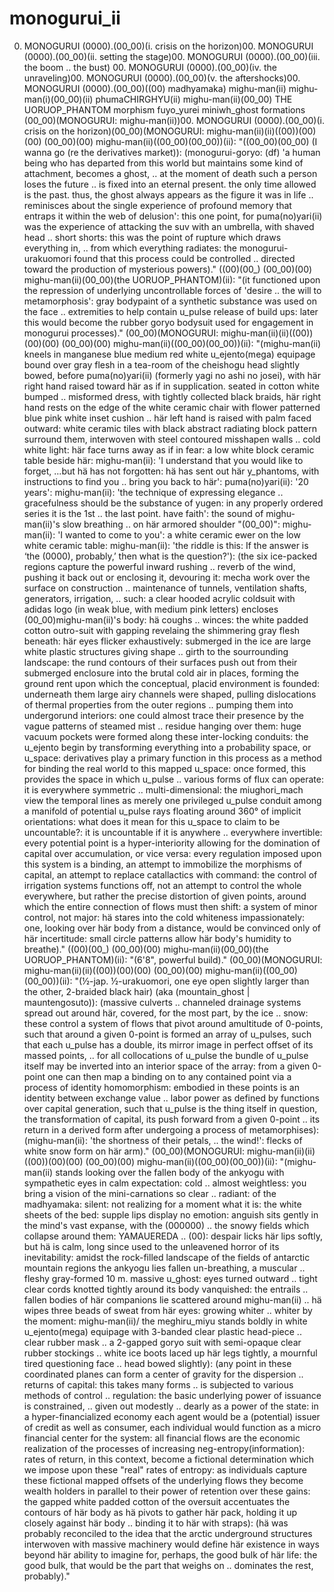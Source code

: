 # monogurui_ii
00. MONOGURUI (0000).(00_00)(i. crisis on the horizon)00. MONOGURUI (0000).(00_00)(ii. setting the stage)00. MONOGURUI (0000).(00_00)(iii. the boom .. the bust) 00. MONOGURUI (0000).(00_00)(iv. the unraveling)00. MONOGURUI (0000).(00_00)(v. the aftershocks)00. MONOGURUI (0000).(00_00)((00) madhyamaka) mighu-man(ii) mighu-man(i)(00_00)(ii) phumaCHIRGHYU(ii) mighu-man(ii)(00_00) THE UORUOP_PHANTOM morphism fuyo_yurei miniwh_ghost formations (00_00)(MONOGURUI: mighu-man(ii))00. MONOGURUI (0000).(00_00)(i. crisis on the horizon)(00_00)(MONOGURUI: mighu-man(ii)(ii)((00))(00)(00) (00_00)(00) mighu-man(ii)((00_00)(00_00))(ii): "((00_00)(00_00) (I wanna go (re the derivatives market)): (monogurui-goryo: (df) 'a human being who has departed from this world but maintains some kind of attachment, becomes a ghost, .. at the moment of death such a person loses the future .. is fixed into an eternal present. the only time allowed is the past. thus, the ghost always appears as the figure it was in life .. reminisces about the single experience of profound memory that entraps it within the web of delusion': this one point, for puma(no)yari(ii) was the experience of attacking the suv with an umbrella, with shaved head .. short shorts: this was the point of rupture which draws everything in, .. from which everything radiates: the monogurui-urakuomori found that this process could be controlled .. directed toward the production of mysterious powers)." ((00)(00_) (00_00)(00) mighu-man(ii)(00_00)(the UORUOP_PHANTOM)(ii): "(it functioned upon the repression of underlying uncontrollable forces of 'desire .. the will to metamorphosis': gray bodypaint of a synthetic substance was used on the face .. extremities to help contain u_pulse release of build ups: later this would become the rubber goryo bodysuit used for engagement in monogurui processes)." (00_00)(MONOGURUI: mighu-man(ii)(ii)((00))(00)(00) (00_00)(00) mighu-man(ii)((00_00)(00_00))(ii): "(mighu-man(ii) kneels in manganese blue medium red white u_ejento(mega) equipage bound over gray flesh in a tea-room of the cheishogu head slightly bowed, before puma(no)yari(ii) (formerly yagi no ashi no josei), with här right hand raised toward här as if in supplication. seated in cotton white bumped .. misformed dress, with tightly collected black braids, här right hand rests on the edge of the white ceramic chair with flower patterned blue pink white inset cushion .. här left hand is raised with palm faced outward: white ceramic tiles with black abstract radiating block pattern surround them, interwoven with steel contoured misshapen walls .. cold white light: här face turns away as if in fear: a low white block ceramic table beside här: mighu-man(ii): 'I understand that you would like to forget, ...but hä has not forgotten: hä has sent out här y_phantoms, with instructions to find you .. bring you back to här': puma(no)yari(ii): '20 years': mighu-man(ii): 'the technique of expressing elegance .. gracefulness should be the substance of yugen: in any properly ordered series it is the 1st .. the last point. have faith': the sound of mighu-man(ii)'s slow breathing .. on här armored shoulder "(00_00)": mighu-man(ii): 'I wanted to come to you': a white ceramic ewer on the low white ceramic table: mighu-man(ii): 'the riddle is this: If the answer is ‘the (0000), probably,’ then what is the question?'): (the six ice-packed regions capture the powerful inward rushing .. reverb of the wind, pushing it back out or enclosing it, devouring it: mecha work over the surface on construction .. maintenance of tunnels, ventilation shafts, generators, irrigation, .. such: a clear hooded acrylic coldsuit with adidas logo (in weak blue, with medium pink letters) encloses (00_00)mighu-man(ii)'s body: hä coughs .. winces: the white padded cotton outro-suit with gapping revelaing the shimmering gray flesh beneath: här eyes flicker exhaustively: submerged in the ice are large white plastic structures giving shape .. girth to the sourrounding landscape: the rund contours of their surfaces push out from their submerged enclosure into the brutal cold air in places, forming the ground rent upon which the conceptual, placid environment is founded: underneath them large airy channels were shaped, pulling dislocations of thermal properties from the outer regions .. pumping them into undergorund interiors: one could almost trace their presence by the vague patterns of steamed mist .. residue hanging over them: huge vacuum pockets were formed along these inter-locking conduits: the u_ejento begin by transforming everything into a probability space, or u_space: derivatives play a primary function in this process as a method for binding the real world to this mapped u_space: once formed, this provides the space in which u_pulse .. various forms of flux can operate: it is everywhere symmetric .. multi-dimensional: the miughori_mach view the temporal lines as merely one privileged u_pulse conduit among a manifold of potential u_pulse rays floating around 360° of implicit orientations: what does it mean for this u_space to claim to be uncountable?: it is uncountable if it is anywhere .. everywhere invertible: every potential point is a hyper-interiority allowing for the domination of capital over accumulation, or vice versa: every regulation imposed upon this system is a binding, an attempt to immobilize the morphisms of capital, an attempt to replace catallactics with command: the control of irrigation systems functions off, not an attempt to control the whole everywhere, but rather the precise distortion of given points, around which the entire connection of flows must then shift: a system of minor control, not major: hä stares into the cold whiteness impassionately: one, looking over här body from a distance, would be convinced only of här incertitude: small circle patterns allow här body's humidity to breathe)." ((00)(00_) (00_00)(00) mighu-man(ii)(00_00)(the UORUOP_PHANTOM)(ii): "(6'8", powerful build)." (00_00)(MONOGURUI: mighu-man(ii)(ii)((00))(00)(00) (00_00)(00) mighu-man(ii)((00_00)(00_00))(ii): "(½-jap. ½-urakuomori, one eye open slightly larger than the other, 2-braided black hair) (aka (mountain_ghost | mauntengosuto)): (massive culverts .. channeled drainage systems spread out around här, covered, for the most part, by the ice .. snow: these control a system of flows that pivot around amultitude of 0-points, such that around a given 0-point is formed an array of u_pulses, such that each u_pulse has a double, its mirror image in perfect offset of its massed points, .. for all collocations of u_pulse the bundle of u_pulse itself may be inverted into an interior space of the array: from a given 0-point one can then map a binding on to any contained point via a process of identity homomorphism: embodied in these points is an identity between exchange value .. labor power as defined by functions over capital generation, such that u_pulse is the thing itself in question, the transformation of capital, its push forward from a given 0-point .. its return in a derived form after undergoing a process of metamorphises): (mighu-man(ii): 'the shortness of their petals, ..  the wind!': flecks of white snow form on här arm)." (00_00)(MONOGURUI: mighu-man(ii)(ii)((00))(00)(00) (00_00)(00) mighu-man(ii)((00_00)(00_00))(ii): "(mighu-man(ii) stands looking over the fallen body of the ankyogu with sympathetic eyes in calm expectation: cold .. almost weightless: you bring a vision of the mini-carnations so clear .. radiant: of the madhyamaka: silent: not realizing for a moment what it is: the white sheets of the bed: supple lips display no emotion: anguish sits gently in the mind's vast expanse, with the (000000) .. the snowy fields which collapse around them: YAMAUEREDA .. (00): despair licks här lips softly, but hä is calm, long since used to the unleavened horror of its inevitability: amidst the rock-filled landscape of the fields of antarctic mountain regions the ankyogu lies fallen un-breathing, a muscular .. fleshy gray-formed 10 m. massive u_ghost: eyes turned outward .. tight clear cords knotted tightly around its body vanquished: the entrails .. fallen bodies of här companions lie scattered around mighu-man(ii) .. hä wipes three beads of sweat from här eyes: growing whiter .. whiter by the moment: mighu-man(ii)/ the meghiru_miyu stands boldly in white u_ejento(mega) equipage with 3-banded clear plastic head-piece .. clear rubber mask .. a 2-gapped goryo suit with semi-opaque clear rubber stockings .. white ice boots laced up här legs tightly, a mournful tired questioning face .. head bowed slightly): (any point in these coordinated planes can form a center of gravity for the dispersion .. returns of capital: this takes many forms .. is subjected to various methods of control .. regulation: the basic underlying power of issuance is constrained, .. given out modestly .. dearly as a power of the state: in a hyper-financialized economy each agent would be a (potential) issuer of credit as well as consumer, each individual would function as a micro financial center for the system: all financial flows are the economic realization of the processes of increasing neg-entropy(information): rates of return, in this context, become a fictional determination which we impose upon these "real" rates of entropy: as individuals capture these fictional mapped offsets of the underlying flows they become wealth holders in parallel to their power of retention over these gains: the gapped white padded cotton of the oversuit accentuates the contours of här body as hä pivots to gather här pack, holding it up closely against här body .. binding it to här with straps): (hä was probably reconciled to the idea that the arctic underground structures interwoven with massive machinery would define här existence in ways beyond här ability to imagine for, perhaps, the good bulk of här life: the good bulk, that would be the part that weighs on .. dominates the rest, probably)."
